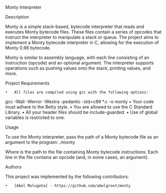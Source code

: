 Monty Interpreter

Description

Monty is a simple stack-based, bytecode interpreter that reads and executes Monty bytecode files. These files contain a series of opcodes that instruct the interpreter to manipulate a stack or queue. The project aims to implement a Monty bytecode interpreter in C, allowing for the execution of Monty 0.98 bytecode.

Monty is similar to assembly language, with each line consisting of an instruction (opcode) and an optional argument. The interpreter supports operations such as pushing values onto the stack, printing values, and more.

Project Requirements

    •	All files are compiled using gcc with the following options:

gcc -Wall -Werror -Wextra -pedantic -std=c89 \*.c -o monty
• Your code must adhere to the Betty style.
• You are allowed to use the C Standard Library.
• All your header files should be include-guarded.
• Use of global variables is restricted to one.

Usage

To use the Monty interpreter, pass the path of a Monty bytecode file as an argument to the program:
./monty <file>

Where <file> is the path to the file containing Monty bytecode instructions. Each line in the file contains an opcode (and, in some cases, an argument).

Authors

This project was implemented by the following contributors:

    •	[Abel Mulugeta] - https://github.com/abelgroot/monty
